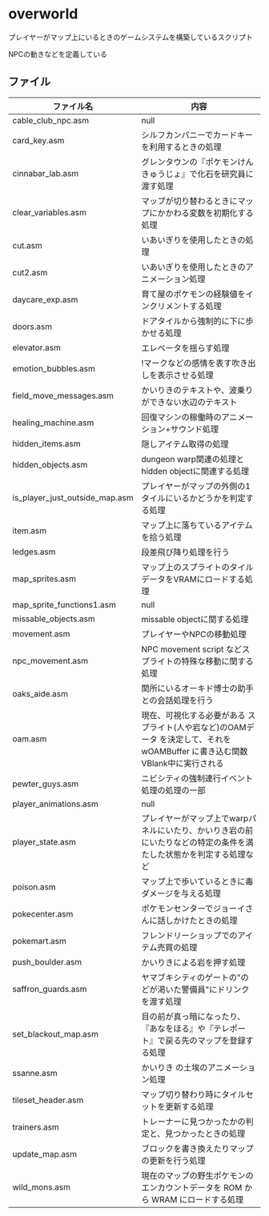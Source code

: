 # overworld

プレイヤーがマップ上にいるときのゲームシステムを構築しているスクリプト

NPCの動きなどを定義している

## ファイル

 ファイル名  |  内容
---- | ----
cable_club_npc.asm | null 
card_key.asm | シルフカンパニーでカードキーを利用するときの処理       
cinnabar_lab.asm | グレンタウンの『ポケモンけんきゅうじょ』で化石を研究員に渡す処理   
clear_variables.asm | マップが切り替わるときにマップにかかわる変数を初期化する処理
cut.asm | いあいぎりを使用したときの処理
cut2.asm | いあいぎりを使用したときのアニメーション処理
daycare_exp.asm | 育て屋のポケモンの経験値をインクリメントする処理    
doors.asm | ドアタイルから強制的に下に歩かせる処理
elevator.asm | エレベータを揺らす処理       
emotion_bubbles.asm | !マークなどの感情を表す吹き出しを表示させる処理
field_move_messages.asm | かいりきのテキストや、波乗りができない水辺のテキスト
healing_machine.asm | 回復マシンの稼働時のアニメーション+サウンド処理
hidden_items.asm | 隠しアイテム取得の処理
hidden_objects.asm | dungeon warp関連の処理とhidden objectに関連する処理
is_player_just_outside_map.asm | プレイヤーがマップの外側の1タイルにいるかどうかを判定する処理
item.asm | マップ上に落ちているアイテムを拾う処理  
ledges.asm | 段差飛び降り処理を行う
map_sprites.asm | マップ上のスプライトのタイルデータをVRAMにロードする処理 
map_sprite_functions1.asm | null
missable_objects.asm | missable objectに関する処理
movement.asm | プレイヤーやNPCの移動処理
npc_movement.asm | NPC movement script などスプライトの特殊な移動に関する処理
oaks_aide.asm | 関所にいるオーキド博士の助手との会話処理を行う
oam.asm | 現在、可視化する必要がある スプライト(人や岩など)のOAMデータ を決定して、それを wOAMBuffer に書き込む関数<br/>VBlank中に実行される
pewter_guys.asm | ニビシティの強制連行イベント処理の処理の一部  
player_animations.asm | null
player_state.asm | プレイヤーがマップ上でwarpパネルにいたり、かいりき岩の前にいたりなどの特定の条件を満たした状態かを判定する処理など
poison.asm | マップ上で歩いているときに毒ダメージを与える処理 
pokecenter.asm | ポケモンセンターでジョーイさんに話しかけたときの処理
pokemart.asm | フレンドリーショップでのアイテム売買の処理
push_boulder.asm | かいりきによる岩を押す処理
saffron_guards.asm | ヤマブキシティのゲートの"のどが渇いた警備員"にドリンクを渡す処理
set_blackout_map.asm | 目の前が真っ暗になったり、『あなをほる』や『テレポート』で戻る先のマップを登録する処理
ssanne.asm | かいりき の土埃のアニメーション処理
tileset_header.asm | マップ切り替わり時にタイルセットを更新する処理
trainers.asm | トレーナーに見つかったかの判定と、見つかったときの処理
update_map.asm | ブロックを書き換えたりマップの更新を行う処理
wild_mons.asm | 現在のマップの野生ポケモンのエンカウントデータを ROM から WRAM にロードする処理
